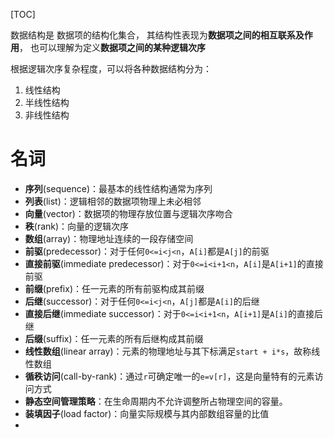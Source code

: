 [TOC]

数据结构是 数据项的结构化集合， 其结构性表现为**数据项之间的相互联系及作用**， 也可以理解为定义**数据项之间的某种逻辑次序**

根据逻辑次序复杂程度，可以将各种数据结构分为：
1. 线性结构
2. 半线性结构
3. 非线性结构

# 名词
- **序列**(sequence)：最基本的线性结构通常为序列
- **列表**(list)：逻辑相邻的数据项物理上未必相邻
- **向量**(vector)：数据项的物理存放位置与逻辑次序吻合
- **秩**(rank)：向量的逻辑次序
- **数组**(array)：物理地址连续的一段存储空间
- **前驱**(predecessor)：对于任何`0<=i<j<n`，`A[i]`都是`A[j]`的前驱
- **直接前驱**(immediate predecessor)：对于`0<=i<i+1<n`，`A[i]`是`A[i+1]`的直接前驱
- **前缀**(prefix)：任一元素的所有前驱构成其前缀
- **后继**(successor)：对于任何`0<=i<j<n`，`A[j]`都是`A[i]`的后继
- **直接后继**(immediate successor)：对于`0<=i<i+1<n`，`A[i+1]`是`A[i]`的直接后继
- **后缀**(suffix)：任一元素的所有后继构成其前缀
- **线性数组**(linear array)：元素的物理地址与其下标满足`start + i*s`，故称线性数组
- **循秩访问**(call-by-rank)：通过`r`可确定唯一的`e=v[r]`，这是向量特有的元素访问方式
- **静态空间管理策略**：在生命周期内不允许调整所占物理空间的容量。
- **装填因子**(load factor)：向量实际规模与其内部数组容量的比值
- 